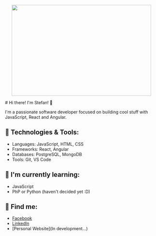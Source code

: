 <p align="center">
  <img width="460" height="300" src="https://github.com/StefanDimitrow/ProfileRepo/blob/main/72uG.gif">
</p>
# Hi there! I'm Stefan! 👋

I'm a passionate software developer focused on building cool stuff with JavaScript, React and Angular.

## 🔧 Technologies & Tools:
- Languages: JavaScript, HTML, CSS
- Frameworks: React, Angular
- Databases: PostgreSQL, MongoDB
- Tools: Git, VS Code

## 🌱 I'm currently learning:
- JavaScript
- PhP or Python (haven't decided yet :D)



## 📍 Find me:
- [Facebook](https://www.facebook.com/stefdimitrov94/)
- [LinkedIn](https://www.linkedin.com/in/stefan-dimitrov-713aa9275/)
- [Personal Website](In development...)
>












